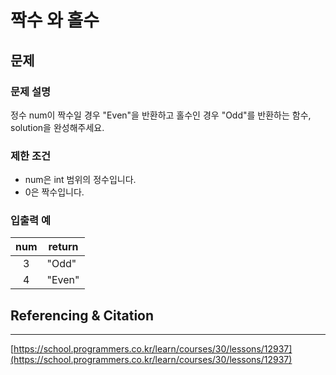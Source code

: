 # 짝수 와 홀수

## 문제

### 문제 설명
정수 num이 짝수일 경우 "Even"을 반환하고 홀수인 경우 "Odd"를 반환하는 함수, solution을 완성해주세요.

### 제한 조건
- num은 int 범위의 정수입니다.
- 0은 짝수입니다.
### 입출력 예
| num | 	return |
|:---:|---------|
|  3  | 	"Odd"  |
|  4  | 	"Even" |

## Referencing & Citation

---

[https://school.programmers.co.kr/learn/courses/30/lessons/12937](https://school.programmers.co.kr/learn/courses/30/lessons/12937)